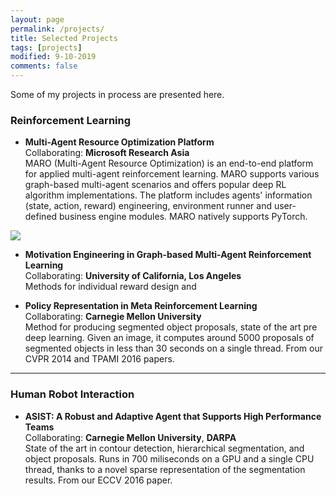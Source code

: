 ```yaml
---
layout: page
permalink: /projects/
title: Selected Projects
tags: [projects]
modified: 9-10-2019
comments: false
---
```


Some of my projects in process are presented here.

### Reinforcement Learning
* **Multi-Agent Resource Optimization Platform**<br>
Collaborating: <b>Microsoft Research Asia</b><br>
MARO (Multi-Agent Resource Optimization) is an end-to-end platform for applied multi-agent reinforcement learning.
MARO supports various graph-based multi-agent scenarios and offers popular deep RL algorithm implementations. The platform includes agents' information (state, action, reward) engineering, environment runner and user-defined business engine modules. MARO natively supports PyTorch.

<img src="https://github.com/Chersophyte/Chersophyte.github.io/blob/master/images/MARO.jpg">


* **Motivation Engineering in Graph-based Multi-Agent Reinforcement Learning**<br>
Collaborating: <b>University of California, Los Angeles</b><br>
Methods for individual reward design and 

* **Policy Representation in Meta Reinforcement Learning**<br>
Collaborating: <b>Carnegie Mellon University</b><br>
Method for producing segmented object proposals, state of the art pre deep learning. Given an image, it computes around 5000 proposals of segmented objects in less than 30 seconds on a single thread. From our CVPR 2014 and TPAMI 2016 papers.

* **
 
### Human Robot Interaction

* **ASIST: A Robust and Adaptive Agent that Supports High Performance Teams**<br>
Collaborating: <b>Carnegie Mellon University</b>, <b>DARPA</b><br>
State of the art in contour detection, hierarchical segmentation, and object proposals. Runs in 700 miliseconds on a GPU and a single CPU thread, thanks to a novel sparse representation of the segmentation results. From our ECCV 2016 paper.





